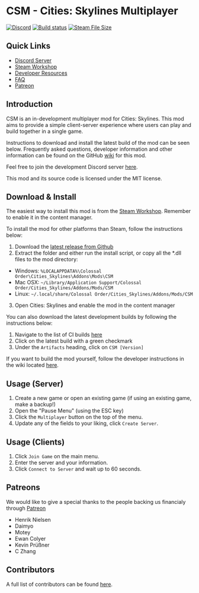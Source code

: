 # CSM - Cities: Skylines Multiplayer

[![Discord](https://img.shields.io/discord/508902220943851522.svg)](https://discord.gg/RjACPhd)
[![Build status](https://github.com/CitiesSkylinesMultiplayer/CSM/workflows/CI/badge.svg)](https://github.com/CitiesSkylinesMultiplayer/CSM/actions)
[![Steam File Size](https://img.shields.io/steam/size/1558438291.svg)](https://steamcommunity.com/sharedfiles/filedetails/?id=1558438291)

## Quick Links

- [Discord Server](https://discord.gg/RjACPhd)
- [Steam Workshop](https://steamcommunity.com/sharedfiles/filedetails/?id=1558438291)
- [Developer Resources](https://github.com/DominicMaas/Tango/wiki/Developer-Resources)
- [FAQ](https://github.com/DominicMaas/Tango/wiki/Frequently-Asked-Questions)
- [Patreon](https://www.patreon.com/CSM_MultiplayerMod)

## Introduction
CSM is an in-development multiplayer mod for Cities: Skylines. This mod aims to provide a simple client-server experience where users can play and build together in a single game.

Instructions to download and install the latest build of the mod can be seen below. Frequently asked questions, developer information and other information can be found on the GitHub [wiki](https://github.com/DominicMaas/Tango/wiki) for this mod.

Feel free to join the development Discord server [here](https://discord.gg/RjACPhd).

This mod and its source code is licensed under the MIT license.

## Download & Install

The easiest way to install this mod is from the [Steam Workshop](https://steamcommunity.com/sharedfiles/filedetails/?id=1558438291). Remember to enable it in the content manager.

To install the mod for other platforms than Steam, follow the instructions below:

1. Download the [latest release from Github](https://github.com/DominicMaas/Tango/releases/latest)
2. Extract the folder and either run the install script, or copy all the *.dll files to the mod directory:
  - Windows: `%LOCALAPPDATA%\Colossal Order\Cities_Skylines\Addons\Mods\CSM`
  - Mac OSX: `~/Library/Application Support/Colossal Order/Cities_Skylines/Addons/Mods/CSM`
  - Linux: `~/.local/share/Colossal Order/Cities_Skylines/Addons/Mods/CSM`
3. Open Cities: Skylines and enable the mod in the content manager

You can also download the latest development builds by following the instructions below:

1. Navigate to the list of CI builds [here](https://github.com/CitiesSkylinesMultiplayer/CSM/actions?query=workflow%3ACI)
2. Click on the latest build with a green checkmark
3. Under the `Artifacts` heading, click on `CSM [Version]`

If you want to build the mod yourself, follow the developer instructions in the wiki located [here](https://github.com/DominicMaas/Tango/wiki/Developer-Resources).

## Usage (Server)

1. Create a new game or open an existing game (if using an existing game, make a backup!)
2. Open the "Pause Menu" (using the ESC key)
3. Click the `Multiplayer` button on the top of the menu.
4. Update any of the fields to your liking, click `Create Server`.

## Usage (Clients)

1. Click `Join Game` on the main menu.
2. Enter the server and your information.
3. Click `Connect to Server` and wait up to 60 seconds.

## Patreons
We would like to give a special thanks to the people backing us financialy through [Patreon](https://www.patreon.com/CSM_MultiplayerMod)
- Henrik Nielsen
- Daimyo
- Motey
- Ewan Colyer
- Kevin Prüßner
- C Zhang

## Contributors
A full list of contributors can be found [here](https://github.com/DominicMaas/Tango/graphs/contributors).

